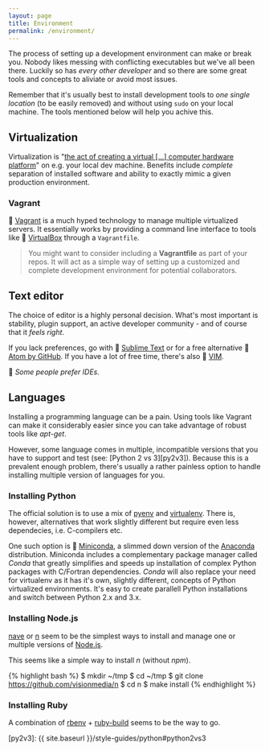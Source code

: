```yaml
---
layout: page
title: Environment
permalink: /environment/
---
```


The process of setting up a development environment can make or break you. Nobody likes messing with conflicting executables but we've all been there. Luckily so has *every other developer* and so there are some great tools and concepts to aliviate or avoid most issues.

Remember that it's usually best to install development tools to *one single location* (to be easily removed) and without using ``sudo`` on your local machine. The tools mentioned below will help you achive this.

## Virtualization
Virtualization is "[the act of creating a virtual [...] computer hardware platform][wiki-virtualization]" on e.g. your local dev machine. Benefits include *complete* separation of installed software and ability to exactly mimic a given production environment.

### Vagrant
:gift_heart: [Vagrant][vagrant] is a much hyped technology to manage multiple virtualized servers. It essentially works by providing a command line interface to tools like :gift_heart: [VirtualBox][virtualbox] through a ``Vagrantfile``.

  > You might want to consider including a **Vagrantfile** as part of your repos. It will act as a simple way of setting up a customized and complete development environment for potential collaborators.

## Text editor
The choice of editor is a highly personal decision. What's most important is stability, plugin support, an active developer community - and of course that it *feels right*.

If you lack preferences, go with :gift_heart: [Sublime Text][sublime] or for a free alternative :gift_heart: [Atom by GitHub][atom]. If you have a lot of free time, there's also :gift_heart: [VIM][vim].

:thought_balloon: *Some people prefer IDEs.*

## Languages
Installing a programming language can be a pain. Using tools like Vagrant can make it considerably easier since you can take advantage of robust tools like *apt-get*.

However, some language comes in multiple, incompatible versions that you have to support and test (see: [Python 2 vs 3][py2v3]). Because this is a prevalent enough problem, there's usually a rather painless option to handle installing multiple version of languages for you.

### Installing Python
The official solution is to use a mix of [pyenv][pyenv] and [virtualenv][virtualenv]. There is, however, alternatives that work slightly different but require even less dependecies, i.e. C-compilers etc.

One such option is :gift_heart: [Miniconda][miniconda], a slimmed down version of the [Anaconda][anaconda] distribution. Miniconda includes a complementary package manager called *Conda* that greatly simplifies and speeds up installation of complex Python packages with C/Fortran dependencies. *Conda* will also replace your need for virtualenv as it has it's own, slightly different, concepts of Python virtualized environments. It's easy to create parallell Python installations and switch between Python 2.x and 3.x.

### Installing Node.js
[nave][nave] or [n][n] seem to be the simplest ways to install and manage one or multiple versions of [Node.js][node].

This seems like a simple way to install *n* (without *npm*).

{% highlight bash %}
$ mkdir ~/tmp
$ cd ~/tmp
$ git clone https://github.com/visionmedia/n
$ cd n
$ make install
{% endhighlight %}

### Installing Ruby
A combination of [rbenv][rbenv] + [ruby-build][ruby-build] seems to be the way to go.



[rbenv]: http://rbenv.org/
[ruby-build]: https://github.com/sstephenson/ruby-build
[node]: http://nodejs.org/
[nave]: https://github.com/creationix/nvm
[n]: https://github.com/visionmedia/n
[anaconda]: https://store.continuum.io/cshop/anaconda/
[miniconda]: http://conda.pydata.org/miniconda.html
[wiki-virtualization]: http://en.wikipedia.org/wiki/Virtualization
[vagrant]: http://www.vagrantup.com/
[virtualbox]: https://www.virtualbox.org/
[sublime]: https://www.sublimetext.com/
[atom]: https://atom.io/
[vim]: http://vim-adventures.com/
[pyenv]: https://github.com/yyuu/pyenv
[virtualenv]: https://virtualenv.pypa.io/en/latest/
[py2v3]: {{ site.baseurl }}/style-guides/python#python2vs3
